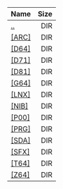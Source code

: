 |Name|Size|
|:---|---:|
|[..](../index.html)|DIR|
|[[ARC]]([ARC]/index.html)|DIR|
|[[D64]]([D64]/index.html)|DIR|
|[[D71]]([D71]/index.html)|DIR|
|[[D81]]([D81]/index.html)|DIR|
|[[G64]]([G64]/index.html)|DIR|
|[[LNX]]([LNX]/index.html)|DIR|
|[[NIB]]([NIB]/index.html)|DIR|
|[[P00]]([P00]/index.html)|DIR|
|[[PRG]]([PRG]/index.html)|DIR|
|[[SDA]]([SDA]/index.html)|DIR|
|[[SFX]]([SFX]/index.html)|DIR|
|[[T64]]([T64]/index.html)|DIR|
|[[Z64]]([Z64]/index.html)|DIR|
